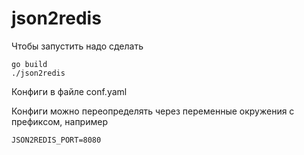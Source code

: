 # json2redis

Чтобы запустить надо сделать
```
go build
./json2redis
```


Конфиги в файле conf.yaml

Конфиги можно переопределять через переменные окружения c префиксом, например

```
JSON2REDIS_PORT=8080
```
